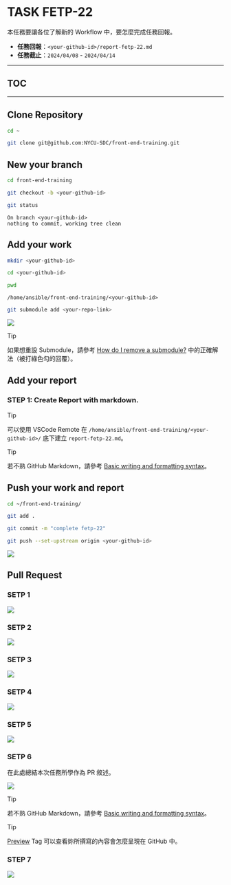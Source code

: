 # TASK FETP-22
本任務要讓各位了解新的 Workflow 中，要怎麼完成任務回報。

- **任務回報**：`<your-github-id>/report-fetp-22.md`
- **任務截止**：`2024/04/08` - `2024/04/14`

---

## TOC


---

## Clone Repository

```sh
cd ~
```

```sh
git clone git@github.com:NYCU-SDC/front-end-training.git
```

## New your branch

```sh
cd front-end-training
```

```sh
git checkout -b <your-github-id>
```

```sh
git status
```

```
On branch <your-github-id>
nothing to commit, working tree clean
```

## Add your work

```sh
mkdir <your-github-id>
```

```sh
cd <your-github-id>
```

```sh
pwd
```

```
/home/ansible/front-end-training/<your-github-id>
```

```sh
git submodule add <your-repo-link>
```

![](https://i.imgur.com/mrRVOMv.png)

> [!TIP]
> 如果想重設 Submodule，請參考 [How do I remove a submodule?](https://stackoverflow.com/questions/1260748/how-do-i-remove-a-submodule) 中的正確解法（被打綠色勾的回覆）。

## Add your report

### STEP 1: Create Report with markdown.
> [!TIP]
> 可以使用 VSCode Remote 在 `/home/ansible/front-end-training/<your-github-id>/` 底下建立 `report-fetp-22.md`。

> [!TIP]
> 若不熟 GitHub Markdown，請參考 [Basic writing and formatting syntax](https://docs.github.com/en/get-started/writing-on-github/getting-started-with-writing-and-formatting-on-github/basic-writing-and-formatting-syntax)。

## Push your work and report

```sh
cd ~/front-end-training/
```

```sh
git add .
```

```sh
git commit -m "complete fetp-22"
```

```sh
git push --set-upstream origin <your-github-id>
```

![](https://imgur.com/DMW7AXu.png)

## Pull Request

### SETP 1
![](https://imgur.com/gfjfkFX.png)

### SETP 2
![](https://imgur.com/GA1LIqa.png)

### SETP 3
![](https://imgur.com/zJnomnu.png)

### SETP 4
![](https://imgur.com/mjk6xzE.png)

### SETP 5
![](https://imgur.com/wDZC4lD.png)

### SETP 6
在此處總結本次任務所學作為 PR 敘述。

![](https://imgur.com/pD4xNCJ.png)

> [!TIP]
> 若不熟 GitHub Markdown，請參考 [Basic writing and formatting syntax](https://docs.github.com/en/get-started/writing-on-github/getting-started-with-writing-and-formatting-on-github/basic-writing-and-formatting-syntax)。

> [!TIP]
> <ins>Preview</ins> Tag 可以查看妳所撰寫的內容會怎麼呈現在 GitHub 中。

### STEP 7
![](https://imgur.com/BsW1aex.png)